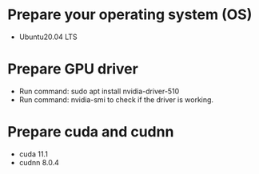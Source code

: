 # Prepare your operating system (OS)
- Ubuntu20.04 LTS

# Prepare GPU driver
- Run command: sudo apt install nvidia-driver-510
- Run command: nvidia-smi to check if the driver is working.

# Prepare cuda and cudnn
- cuda 11.1
- cudnn 8.0.4

